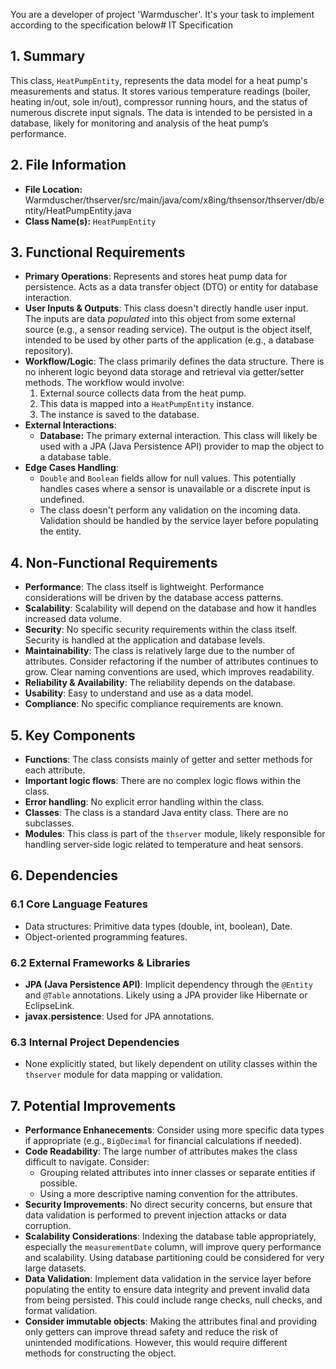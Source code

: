 You are a developer of project 'Warmduscher'. It's your task to implement according to the specification below# IT Specification

## 1. Summary

This class, `HeatPumpEntity`, represents the data model for a heat pump's measurements and status. It stores various temperature readings (boiler, heating in/out, sole in/out), compressor running hours, and the status of numerous discrete input signals. The data is intended to be persisted in a database, likely for monitoring and analysis of the heat pump’s performance.

## 2. File Information

- **File Location:** Warmduscher/thserver/src/main/java/com/x8ing/thsensor/thserver/db/entity/HeatPumpEntity.java
- **Class Name(s):** `HeatPumpEntity`

## 3. Functional Requirements

- **Primary Operations**:  Represents and stores heat pump data for persistence. Acts as a data transfer object (DTO) or entity for database interaction.
- **User Inputs & Outputs**: This class doesn't directly handle user input.  The inputs are data *populated* into this object from some external source (e.g., a sensor reading service). The output is the object itself, intended to be used by other parts of the application (e.g., a database repository).
- **Workflow/Logic**: The class primarily defines the data structure.  There is no inherent logic beyond data storage and retrieval via getter/setter methods.  The workflow would involve:
    1. External source collects data from the heat pump.
    2. This data is mapped into a `HeatPumpEntity` instance.
    3. The instance is saved to the database.
- **External Interactions**:
    - **Database:**  The primary external interaction.  This class will likely be used with a JPA (Java Persistence API) provider to map the object to a database table.
- **Edge Cases Handling**:
    - `Double` and `Boolean` fields allow for null values. This potentially handles cases where a sensor is unavailable or a discrete input is undefined.
    - The class doesn't perform any validation on the incoming data. Validation should be handled by the service layer before populating the entity.

## 4. Non-Functional Requirements

- **Performance**:  The class itself is lightweight. Performance considerations will be driven by the database access patterns.
- **Scalability**: Scalability will depend on the database and how it handles increased data volume.
- **Security**:  No specific security requirements within the class itself. Security is handled at the application and database levels.
- **Maintainability**: The class is relatively large due to the number of attributes. Consider refactoring if the number of attributes continues to grow. Clear naming conventions are used, which improves readability.
- **Reliability & Availability**: The reliability depends on the database.
- **Usability**: Easy to understand and use as a data model.
- **Compliance**: No specific compliance requirements are known.

## 5. Key Components

- **Functions**: The class consists mainly of getter and setter methods for each attribute.
- **Important logic flows**: There are no complex logic flows within the class.
- **Error handling**: No explicit error handling within the class.
- **Classes**: The class is a standard Java entity class. There are no subclasses.
- **Modules**: This class is part of the `thserver` module, likely responsible for handling server-side logic related to temperature and heat sensors.

## 6. Dependencies

### 6.1 Core Language Features

- Data structures: Primitive data types (double, int, boolean), Date.
- Object-oriented programming features.

### 6.2 External Frameworks & Libraries

- **JPA (Java Persistence API)**: Implicit dependency through the `@Entity` and `@Table` annotations.  Likely using a JPA provider like Hibernate or EclipseLink.
- **javax.persistence**:  Used for JPA annotations.

### 6.3 Internal Project Dependencies

- None explicitly stated, but likely dependent on utility classes within the `thserver` module for data mapping or validation.

## 7. Potential Improvements

- **Performance Enhanecements**: Consider using more specific data types if appropriate (e.g., `BigDecimal` for financial calculations if needed).
- **Code Readability**: The large number of attributes makes the class difficult to navigate. Consider:
    - Grouping related attributes into inner classes or separate entities if possible.
    - Using a more descriptive naming convention for the attributes.
- **Security Improvements**: No direct security concerns, but ensure that data validation is performed to prevent injection attacks or data corruption.
- **Scalability Considerations**: Indexing the database table appropriately, especially the `measurementDate` column, will improve query performance and scalability. Using database partitioning could be considered for very large datasets.
- **Data Validation**: Implement data validation in the service layer before populating the entity to ensure data integrity and prevent invalid data from being persisted. This could include range checks, null checks, and format validation.
- **Consider immutable objects**: Making the attributes final and providing only getters can improve thread safety and reduce the risk of unintended modifications. However, this would require different methods for constructing the object.